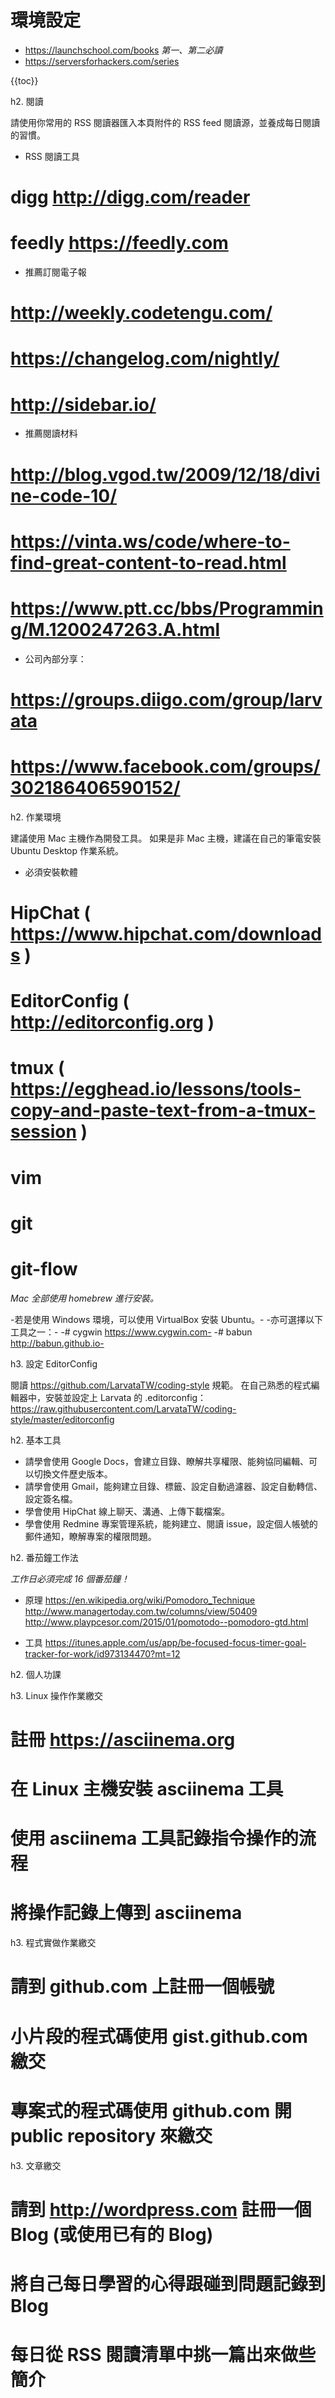 # 環境設定

* https://launchschool.com/books *第一、第二必讀*
* https://serversforhackers.com/series


{{toc}}

h2. 閱讀

請使用你常用的 RSS 閱讀器匯入本頁附件的 RSS feed 閱讀源，並養成每日閱讀的習慣。

* RSS 閱讀工具
# digg http://digg.com/reader
# feedly https://feedly.com

* 推薦訂閱電子報
# http://weekly.codetengu.com/
# https://changelog.com/nightly/
# http://sidebar.io/

* 推薦閱讀材料
# http://blog.vgod.tw/2009/12/18/divine-code-10/
# https://vinta.ws/code/where-to-find-great-content-to-read.html
# https://www.ptt.cc/bbs/Programming/M.1200247263.A.html

* 公司內部分享：
# https://groups.diigo.com/group/larvata
# https://www.facebook.com/groups/302186406590152/

h2. 作業環境

建議使用 Mac 主機作為開發工具。
如果是非 Mac 主機，建議在自己的筆電安裝 Ubuntu Desktop 作業系統。

* 必須安裝軟體
# HipChat ( https://www.hipchat.com/downloads )
# EditorConfig ( http://editorconfig.org )
# tmux ( https://egghead.io/lessons/tools-copy-and-paste-text-from-a-tmux-session )
# vim
# git
# git-flow

*Mac 全部使用 homebrew 進行安裝。*

-若是使用 Windows 環境，可以使用 VirtualBox 安裝 Ubuntu。-
-亦可選擇以下工具之一：-
-# cygwin https://www.cygwin.com-
-# babun http://babun.github.io-

h3. 設定 EditorConfig

閱讀 https://github.com/LarvataTW/coding-style 規範。
在自己熟悉的程式編輯器中，安裝並設定上 Larvata 的 .editorconfig：
https://raw.githubusercontent.com/LarvataTW/coding-style/master/editorconfig

h2. 基本工具

* 請學會使用 Google Docs，會建立目錄、瞭解共享權限、能夠協同編輯、可以切換文件歷史版本。
* 請學會使用 Gmail，能夠建立目錄、標籤、設定自動過濾器、設定自動轉信、設定簽名檔。
* 學會使用 HipChat 線上聊天、溝通、上傳下載檔案。
* 學會使用 Redmine 專案管理系統，能夠建立、閱讀 issue，設定個人帳號的郵件通知，瞭解專案的權限問題。

h2. 番茄鐘工作法

*工作日必須完成 16 個番茄鐘！*

* 原理
https://en.wikipedia.org/wiki/Pomodoro_Technique
http://www.managertoday.com.tw/columns/view/50409
http://www.playpcesor.com/2015/01/pomotodo--pomodoro-gtd.html

* 工具
https://itunes.apple.com/us/app/be-focused-focus-timer-goal-tracker-for-work/id973134470?mt=12


h2. 個人功課

h3.  Linux 操作作業繳交

# 註冊 https://asciinema.org  
# 在 Linux 主機安裝 asciinema 工具
# 使用 asciinema 工具記錄指令操作的流程
# 將操作記錄上傳到 asciinema

h3.  程式實做作業繳交

# 請到 github.com 上註冊一個帳號
# 小片段的程式碼使用 gist.github.com 繳交
# 專案式的程式碼使用 github.com 開 public repository 來繳交

h3. 文章繳交

# 請到 http://wordpress.com 註冊一個 Blog (或使用已有的 Blog)
# 將自己每日學習的心得跟碰到問題記錄到 Blog
# 每日從 RSS 閱讀清單中挑一篇出來做些簡介
